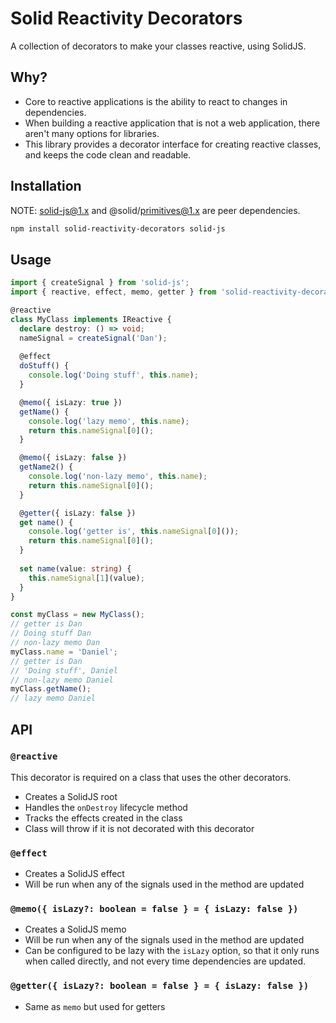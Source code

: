 # Solid Reactivity Decorators
A collection of decorators to make your classes reactive, using SolidJS.


## Why?
* Core to reactive applications is the ability to react to changes in dependencies.
* When building a reactive application that is not a web application, there aren't many options for libraries.
* This library provides a decorator interface for creating reactive classes, and keeps the code clean and readable.

## Installation

NOTE: solid-js@1.x and @solid/primitives@1.x are peer dependencies.
```bash
npm install solid-reactivity-decorators solid-js
```

## Usage

```ts
import { createSignal } from 'solid-js';
import { reactive, effect, memo, getter } from 'solid-reactivity-decorators';

@reactive
class MyClass implements IReactive {
  declare destroy: () => void;
  nameSignal = createSignal('Dan');
  
  @effect
  doStuff() {
    console.log('Doing stuff', this.name);
  }

  @memo({ isLazy: true })
  getName() {
    console.log('lazy memo', this.name);
    return this.nameSignal[0]();
  }

  @memo({ isLazy: false })
  getName2() {
    console.log('non-lazy memo', this.name);
    return this.nameSignal[0]();
  }

  @getter({ isLazy: false })
  get name() {
    console.log('getter is', this.nameSignal[0]());
    return this.nameSignal[0]();
  }
  
  set name(value: string) {
    this.nameSignal[1](value);
  }
}

const myClass = new MyClass();
// getter is Dan
// Doing stuff Dan
// non-lazy memo Dan
myClass.name = 'Daniel';
// getter is Dan
// 'Doing stuff', Daniel
// non-lazy memo Daniel
myClass.getName();
// lazy memo Daniel
```

## API

### `@reactive`
This decorator is required on a class that uses the other decorators.
* Creates a SolidJS root
* Handles the `onDestroy` lifecycle method
* Tracks the effects created in the class
* Class will throw if it is not decorated with this decorator

### `@effect`
* Creates a SolidJS effect
* Will be run when any of the signals used in the method are updated

### `@memo({ isLazy?: boolean = false } = { isLazy: false })`
* Creates a SolidJS memo
* Will be run when any of the signals used in the method are updated
* Can be configured to be lazy with the `isLazy` option, so that it only runs when called directly, and not every time dependencies are updated.

### `@getter({ isLazy?: boolean = false } = { isLazy: false })`
* Same as `memo` but used for getters